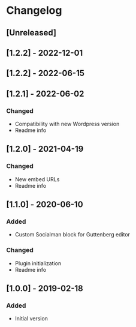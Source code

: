 # Changelog

## [Unreleased]

## [1.2.2] - 2022-12-01

## [1.2.2] - 2022-06-15

## [1.2.1] - 2022-06-02

### Changed
- Compatibility with new Wordpress version
- Readme info

## [1.2.0] - 2021-04-19

### Changed
- New embed URLs
- Readme info

## [1.1.0] - 2020-06-10

### Added
- Custom Socialman block for Guttenberg editor

### Changed
- Plugin initialization
- Readme info

## [1.0.0] - 2019-02-18

### Added
- Initial version

